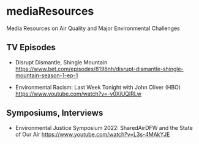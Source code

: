 # mediaResources
Media Resources on Air Quality and Major Environmental Challenges

## TV Episodes
- Disrupt Dismantle, Shingle Mountain
https://www.bet.com/episodes/8198nh/disrupt-dismantle-shingle-mountain-season-1-ep-1

- Environmental Racism: Last Week Tonight with John Oliver (HBO)
https://www.youtube.com/watch?v=-v0XiUQlRLw

## Symposiums, Interviews
- Environmental Justice Symposium 2022: SharedAirDFW and the State of Our Air
https://www.youtube.com/watch?v=L3s-4MAkYJE
